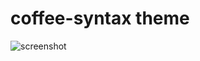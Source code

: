 # coffee-syntax theme



![screenshot](https://cdn1.imggmi.com/uploads/2018/11/24/adcfcc91dcf99f64d4c06dd85e310757-full.png)

